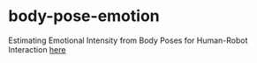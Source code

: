 # body-pose-emotion
Estimating Emotional Intensity from Body Poses for Human-Robot Interaction [here](http://www.mingfeisun.com/body-pose-emotion/)
